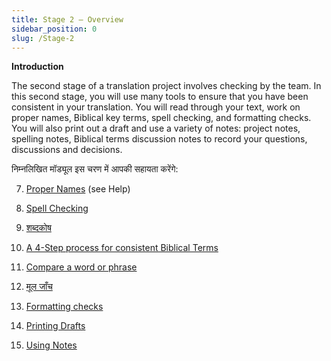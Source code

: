 ```yaml
---
title: Stage 2 – Overview
sidebar_position: 0
slug: /Stage-2
---
```




**Introduction**


The second stage of a translation project involves checking by the team. In this second stage, you will use many tools to ensure that you have been consistent in your translation. You will read through your text, work on proper names, Biblical key terms, spell checking, and formatting checks. You will also print out a draft and use a variety of notes: project notes, spelling notes, Biblical terms discussion notes to record your questions, discussions and decisions.


निम्नलिखित मॉड्यूल इस चरण में आपकी सहायता करेंगे:


  7.  [Proper Names](/7.PN) (see Help)


  8.  [Spell Checking](/8.SP)


  9.  [शब्दकोष](/9.GL)


 10.  [A 4-Step process for consistent Biblical Terms](/10.BT)


 11.  [Compare a word or phrase](/11.MP)


 12.  [मूल जाँच](/12.BC2)


 13.  [Formatting checks](/13.FC)


 14.  [Printing Drafts](/14.PD)


 15.  [Using Notes](/15.UN)

